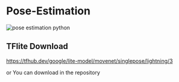 # Pose-Estimation

![pose estimation python](https://user-images.githubusercontent.com/31089448/156479930-313b3768-8db8-4caa-9076-0a06cca8ae72.gif)


## TFlite Download
https://tfhub.dev/google/lite-model/movenet/singlepose/lightning/3

or
You can download in the repository
